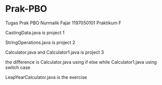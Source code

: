 # Prak-PBO
Tugas Prak PBO Nurmalik Fajar 1197050101 Praktikum F

CastingData.java is project 1

StringOperations.java is project 2

Calculator.java and Calculator1.java is project 3

the difference is Calculator.java using if else while Calculator1.java using switch case 

LeapYearCalculator.java is the exercise
